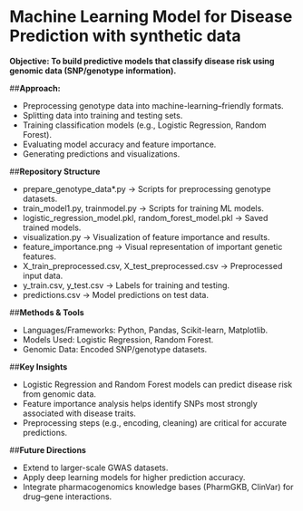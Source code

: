 # Machine Learning Model for Disease Prediction with synthetic data

**Objective: To build predictive models that classify disease risk using genomic data (SNP/genotype information).**

##**Approach:**

- Preprocessing genotype data into machine-learning–friendly formats.
- Splitting data into training and testing sets.
- Training classification models (e.g., Logistic Regression, Random Forest).
- Evaluating model accuracy and feature importance.
- Generating predictions and visualizations.

##**Repository Structure**

- prepare_genotype_data*.py → Scripts for preprocessing genotype datasets.
- train_model1.py, trainmodel.py → Scripts for training ML models.
- logistic_regression_model.pkl, random_forest_model.pkl → Saved trained models.
- visualization.py → Visualization of feature importance and results.
- feature_importance.png → Visual representation of important genetic features.
- X_train_preprocessed.csv, X_test_preprocessed.csv → Preprocessed input data.
- y_train.csv, y_test.csv → Labels for training and testing.
- predictions.csv → Model predictions on test data.

##**Methods & Tools**

- Languages/Frameworks: Python, Pandas, Scikit-learn, Matplotlib.
- Models Used: Logistic Regression, Random Forest.
- Genomic Data: Encoded SNP/genotype datasets.

##**Key Insights**

- Logistic Regression and Random Forest models can predict disease risk from genomic data.
- Feature importance analysis helps identify SNPs most strongly associated with disease traits.
- Preprocessing steps (e.g., encoding, cleaning) are critical for accurate predictions.

##**Future Directions**

- Extend to larger-scale GWAS datasets.
- Apply deep learning models for higher prediction accuracy.
- Integrate pharmacogenomics knowledge bases (PharmGKB, ClinVar) for drug–gene interactions.
